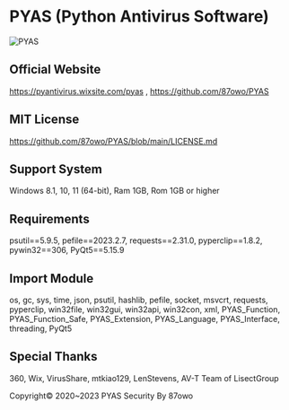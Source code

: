 # PYAS (Python Antivirus Software)
![PYAS](https://github.com/87owo/PYAS/assets/85057800/153bcad9-18ab-4c81-bcb6-186434d0ef1b)

## Official Website
https://pyantivirus.wixsite.com/pyas , https://github.com/87owo/PYAS

## MIT License
https://github.com/87owo/PYAS/blob/main/LICENSE.md

## Support System
Windows 8.1, 10, 11 (64-bit), Ram 1GB, Rom 1GB or higher

## Requirements
psutil==5.9.5, pefile==2023.2.7, requests==2.31.0, pyperclip==1.8.2, pywin32==306, PyQt5==5.15.9

## Import Module
os, gc, sys, time, json, psutil, hashlib, pefile, socket, msvcrt, requests, pyperclip, win32file, win32gui, win32api, win32con, xml, PYAS_Function, PYAS_Function_Safe, PYAS_Extension, PYAS_Language, PYAS_Interface, threading, PyQt5

## Special Thanks
360, Wix, VirusShare, mtkiao129, LenStevens, AV-T Team of LisectGroup

Copyright© 2020~2023 PYAS Security By 87owo
